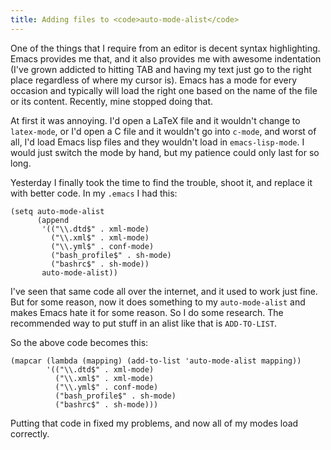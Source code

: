```yaml
---
title: Adding files to <code>auto-mode-alist</code>
---
```

One of the things that I require from an editor is decent syntax highlighting.
Emacs provides me that, and it also provides me with awesome indentation (I've
grown addicted to hitting TAB and having my text just go to the right place
regardless of where my cursor is). Emacs has a mode for every occasion and
typically will load the right one based on the name of the file or its
content. Recently, mine stopped doing that.

At first it was annoying. I'd open a LaTeX file and it wouldn't change to
`latex-mode`, or I'd open a C file and it wouldn't go into `c-mode`, and worst
of all, I'd load Emacs lisp files and they wouldn't load in `emacs-lisp-mode`.
I would just switch the mode by hand, but my patience could only last for so
long.

Yesterday I finally took the time to find the trouble, shoot it, and replace
it with better code. In my `.emacs` I had this:

~~~~ {.code}
(setq auto-mode-alist
      (append
       '(("\\.dtd$" . xml-mode)
         ("\\.xml$" . xml-mode)
         ("\\.yml$" . conf-mode)
         ("bash_profile$" . sh-mode)
         ("bashrc$" . sh-mode))
       auto-mode-alist))
~~~~

I've seen that same code all over the internet, and it used to work just fine.
But for some reason, now it does something to my `auto-mode-alist` and makes
Emacs hate it for some reason. So I do some research. The recommended way to
put stuff in an alist like that is `ADD-TO-LIST`.

So the above code becomes this:

~~~~ {.code}
(mapcar (lambda (mapping) (add-to-list 'auto-mode-alist mapping))
        '(("\\.dtd$" . xml-mode)
          ("\\.xml$" . xml-mode)
          ("\\.yml$" . conf-mode)
          ("bash_profile$" . sh-mode)
          ("bashrc$" . sh-mode)))
~~~~

Putting that code in fixed my problems, and now all of my modes load
correctly.

